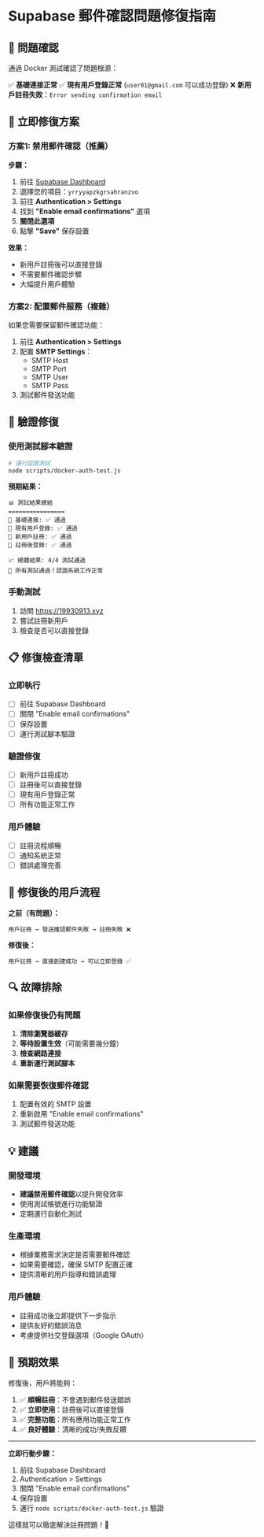 # Supabase 郵件確認問題修復指南

## 🎯 問題確認

通過 Docker 測試確認了問題根源：

✅ **基礎連接正常**
✅ **現有用戶登錄正常** (`user01@gmail.com` 可以成功登錄)
❌ **新用戶註冊失敗**：`Error sending confirmation email`

## 🔧 立即修復方案

### 方案1: 禁用郵件確認（推薦）

**步驟：**
1. 前往 [Supabase Dashboard](https://supabase.com/dashboard)
2. 選擇您的項目：`yrryyapzkgrsahranzvo`
3. 前往 **Authentication > Settings**
4. 找到 **"Enable email confirmations"** 選項
5. **關閉此選項**
6. 點擊 **"Save"** 保存設置

**效果：**
- 新用戶註冊後可以直接登錄
- 不需要郵件確認步驟
- 大幅提升用戶體驗

### 方案2: 配置郵件服務（複雜）

如果您需要保留郵件確認功能：

1. 前往 **Authentication > Settings**
2. 配置 **SMTP Settings**：
   - SMTP Host
   - SMTP Port
   - SMTP User
   - SMTP Pass
3. 測試郵件發送功能

## 🧪 驗證修復

### 使用測試腳本驗證

```bash
# 運行認證測試
node scripts/docker-auth-test.js
```

**預期結果：**
```
📊 測試結果總結
================
📡 基礎連接: ✅ 通過
👤 現有用戶登錄: ✅ 通過
📝 新用戶註冊: ✅ 通過
🔄 註冊後登錄: ✅ 通過

📈 總體結果: 4/4 測試通過
🎉 所有測試通過！認證系統工作正常
```

### 手動測試

1. 訪問 https://19930913.xyz
2. 嘗試註冊新用戶
3. 檢查是否可以直接登錄

## 📋 修復檢查清單

### 立即執行
- [ ] 前往 Supabase Dashboard
- [ ] 關閉 "Enable email confirmations"
- [ ] 保存設置
- [ ] 運行測試腳本驗證

### 驗證修復
- [ ] 新用戶註冊成功
- [ ] 註冊後可以直接登錄
- [ ] 現有用戶登錄正常
- [ ] 所有功能正常工作

### 用戶體驗
- [ ] 註冊流程順暢
- [ ] 通知系統正常
- [ ] 錯誤處理完善

## 🎯 修復後的用戶流程

**之前（有問題）：**
```
用戶註冊 → 發送確認郵件失敗 → 註冊失敗 ❌
```

**修復後：**
```
用戶註冊 → 直接創建成功 → 可以立即登錄 ✅
```

## 🔍 故障排除

### 如果修復後仍有問題

1. **清除瀏覽器緩存**
2. **等待設置生效**（可能需要幾分鐘）
3. **檢查網路連接**
4. **重新運行測試腳本**

### 如果需要恢復郵件確認

1. 配置有效的 SMTP 設置
2. 重新啟用 "Enable email confirmations"
3. 測試郵件發送功能

## 💡 建議

### 開發環境
- **建議禁用郵件確認**以提升開發效率
- 使用測試帳號進行功能驗證
- 定期運行自動化測試

### 生產環境
- 根據業務需求決定是否需要郵件確認
- 如果需要確認，確保 SMTP 配置正確
- 提供清晰的用戶指導和錯誤處理

### 用戶體驗
- 註冊成功後立即提供下一步指示
- 提供友好的錯誤消息
- 考慮提供社交登錄選項（Google OAuth）

## 🚀 預期效果

修復後，用戶將能夠：

1. ✅ **順暢註冊**：不會遇到郵件發送錯誤
2. ✅ **立即使用**：註冊後可以直接登錄
3. ✅ **完整功能**：所有應用功能正常工作
4. ✅ **良好體驗**：清晰的成功/失敗反饋

---

**立即行動步驟：**
1. 前往 Supabase Dashboard
2. Authentication > Settings
3. 關閉 "Enable email confirmations"
4. 保存設置
5. 運行 `node scripts/docker-auth-test.js` 驗證

這樣就可以徹底解決註冊問題！🎉
